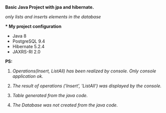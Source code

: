 __Basic Java Project with jpa and hibernate.__

_only lists and inserts elements in the database_



__* My project configuration__
* Java 8
* PostgreSQL 9.4
* Hibernate 5.2.4
* JAXRS-RI 2.0


__PS:__

1. _Operations(Insert, ListAll) has been realized by console. Only console application ok._

2. _The result of operations ('Insert', 'ListAll') was displayed by the console._

3. _Table generated from the java code._

4. _The Database was not created from the java code._


